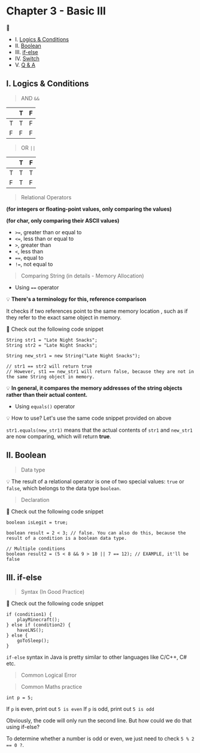 # Chapter 3 - Basic III

:dango:

* I. [Logics & Conditions](#1-lc)
* II. [Boolean](#2-bool)
* III. [if-else](#3-elif)
* IV. [Switch](#4-switch)
* V. [Q & A](#5-qa)

<h2 id="1-lc">I. Logics & Conditions</h2>

> AND `&&`

|     | T   | F   |
| --- | --- | --- |
| T   | T   | F   |
| F   | F   | F   |

> OR `||`

|     | T   | F   |
| --- | --- | --- |
| T   | T   | T   |
| F   | T   | F   |

> Relational Operators

**(for integers or floating-point values, only comparing the values)**

**(for char, only comparing their ASCII values)**

* `>=`, greater than or equal to
* `<=`, less than or equal to
* `>`, greater than
* `<`, less than
* `==`, equal to
* `!=`, not equal to

> Comparing String (in details - Memory Allocation)

* Using `==` operator

:bulb: **There's a terminology for this, reference comparison**

It checks if two references point to the same memory location , such as if they refer to the exact same object in memory.

:bookmark_tabs: Check out the following code snippet

```
String str1 = "Late Night Snacks";
String str2 = "Late Night Snacks";

String new_str1 = new String("Late Night Snacks");

// str1 == str2 will return true
// However, st1 == new_str1 will return false, because they are not in the same String object in memory.
```

:bulb: **In general, it compares the memory addresses of the string objects rather than their actual content.**

* Using `equals()` operator

:bulb: How to use? Let's use the same code snippet provided on above

`str1.equals(new_str1)` means that the actual contents of `str1` and `new_str1` are now comparing, which will return **true**.

<h2 id="2-bool">II. Boolean</h2>

> Data type

:bulb: The result of a relational operator is one of two special values: `true` or `false`, which belongs to the data type `boolean`.

> Declaration

:bookmark_tabs: Check out the following code snippet

```
boolean isLegit = true;

boolean result = 2 < 3; // false. You can also do this, because the result of a condition is a boolean data type.

// Multiple conditions
boolean result2 = (5 < 8 && 9 > 10 || 7 == 12); // EXAMPLE, it'll be false
```

<h2 id="3-elif">III. if-else</h2>

> Syntax (In Good Practice)

:bookmark_tabs: Check out the following code snippet

```
if (condition1) {
    playMinecraft();
} else if (condition2) {
    haveLNS();
} else {
    goToSleep();
}
```

`if-else` syntax in Java is pretty similar to other languages like C/C++, C# etc.

> Common Logical Error

> Common Maths practice

```
int p = 5;
```

If `p` is even, print out `5 is even`
If `p` is odd, print out `5 is odd`

Obviously, the code will only run the second line. But how could we do that using if-else?

To determine whether a number is odd or even, we just need to check `5 % 2 == 0 ?`.




